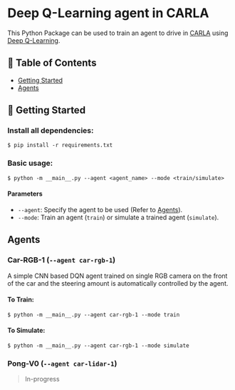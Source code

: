 # Deep Q-Learning agent in CARLA

This Python Package can be used to train an agent to drive in [CARLA](https://carla.org/) using [Deep Q-Learning](https://www.tensorflow.org/agents/tutorials/0_intro_rl).


## 📝 Table of Contents

- [Getting Started](#getting_started)
- [Agents](#agents)


## 🏁 Getting Started <a name = "getting_started"></a>

### Install all dependencies:
```
$ pip install -r requirements.txt
```
### Basic usage:
```
$ python -m __main__.py --agent <agent_name> --mode <train/simulate>
```

#### Parameters
  - `--agent`: Specify the agent to be used (Refer to [Agents](#agents)).
  - `--mode`: Train an agent (`train`) or simulate a trained agent (`simulate`).


## Agents <a name = "agents"></a>

### Car-RGB-1 (`--agent car-rgb-1`)

A simple CNN based DQN agent trained on single RGB camera on the front of the car and the steering amount is automatically controlled by the agent.

#### To Train:
```
$ python -m __main__.py --agent car-rgb-1 --mode train
```

#### To Simulate:
```
$ python -m __main__.py --agent car-rgb-1 --mode simulate
```

### Pong-V0 (`--agent car-lidar-1`)
> In-progress

